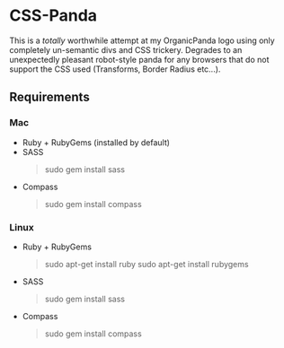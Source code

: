 CSS-Panda
=========

This is a *totally* worthwhile attempt at my OrganicPanda logo using only completely un-semantic divs and CSS trickery. Degrades to an unexpectedly pleasant robot-style panda for any browsers that do not support the CSS used (Transforms, Border Radius etc...).

## Requirements

### Mac
* Ruby + RubyGems (installed by default)
* SASS
	> sudo gem install sass
* Compass
	> sudo gem install compass

### Linux
* Ruby + RubyGems
	> sudo apt-get install ruby
	> sudo apt-get install rubygems
* SASS
	> sudo gem install sass
* Compass
	> sudo gem install compass
